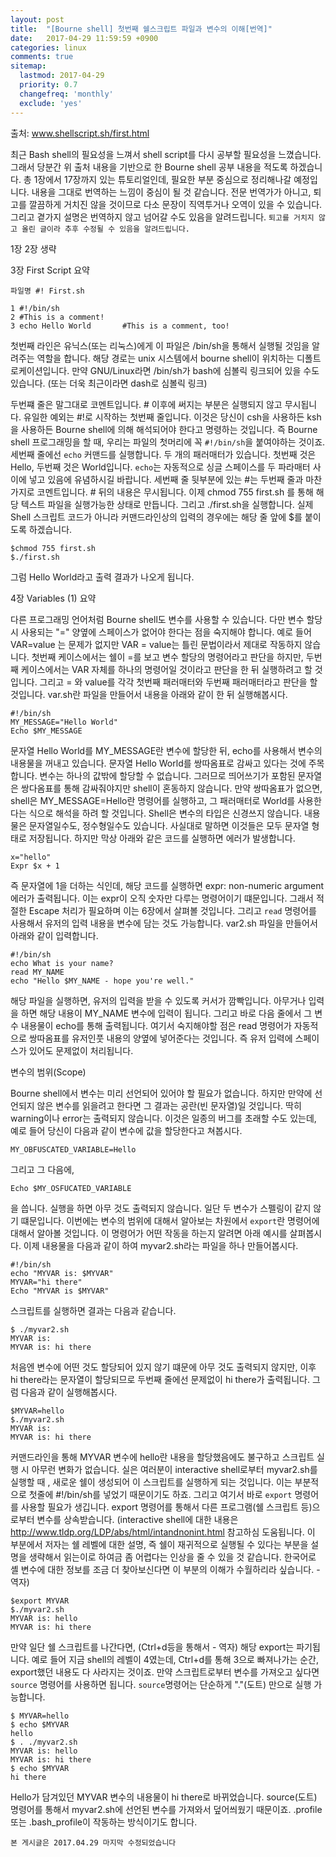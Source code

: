```yaml
---
layout: post
title:  "[Bourne shell] 첫번째 쉘스크립트 파일과 변수의 이해[번역]"
date:   2017-04-29 11:59:59 +0900
categories: linux
comments: true
sitemap:
  lastmod: 2017-04-29
  priority: 0.7
  changefreq: 'monthly'
  exclude: 'yes'
---
```

출처: www.shellscript.sh/first.html

최근 Bash shell의 필요성을 느껴서 shell script를 다시 공부할 필요성을 느꼈습니다. <!--break--> 그래서 당분간 위 출처 내용을 기반으로 한 Bourne shell 공부 내용을 적도록 하겠습니다. 총 1장에서 17장까지 있는 튜토리얼인데, 필요한 부분 중심으로 정리해나갈 예정입니다.  내용을 그대로 번역하는 느낌이 중심이 될 것 같습니다. 전문 번역가가 아니고, 퇴고를 깔끔하게 거치진 않을 것이므로 다소 문장이 직역투거나 오역이 있을 수 있습니다. 그리고 곁가지 설명은 번역하지 않고 넘어갈 수도 있음을 알려드립니다. `퇴고를 거치지 않고 올린 글이라 추후 수정될 수 있음을 알려드립니다.`

1장 2장 생략

3장 First Script 요약

```
파일명 #! First.sh

1 #!/bin/sh
2 #This is a comment!
3 echo Hello World       #This is a comment, too!
```

첫번째 라인은 유닉스(또는 리눅스)에게 이 파일은 /bin/sh을 통해서 실행될 것임을 알려주는 역할을 합니다. 해당 경로는 unix 시스템에서 bourne shell이 위치하는 디폴트 로케이션입니다. 만약 GNU/Linux라면 /bin/sh가 bash에 심볼릭 링크되어 있을 수도 있습니다. (또는 더욱 최근이라면 dash로 심볼릭 링크)

두번쨰 줄은 말그대로 코멘트입니다. # 이후에 써지는 부분은 실행되지 않고 무시됩니다. 유일한 예외는 #!로 시작하는 첫번째 줄입니다. 이것은 당신이 csh을 사용하든 ksh을 사용하든 Bourne shell에 의해 해석되어야 한다고 명령하는 것입니다. 즉 Bourne shell 프로그래밍을 할 때, 우리는 파일의 첫머리에 꼭 `#!/bin/sh`을 붙여야하는 것이죠. 세번째 줄에선 `echo` 커맨드를 실행합니다. 두 개의 패러매터가 있습니다. 첫번째 것은 Hello, 두번째 것은 World입니다. `echo`는 자동적으로 싱글 스페이스를 두 파라매터 사이에 넣고 있음에 유념하시길 바랍니다. 세번째 줄 뒷부분에 있는 #는 두번째 줄과 마찬가지로 코멘트입니다. # 뒤의 내용은 무시됩니다.
이제 chmod 755 first.sh 를 통해 해당 텍스트 파일을 실행가능한 상태로 만듭니다. 그리고 ./first.sh을 실행합니다. 실제 Shell 스크립트 코드가 아니라 커맨드라인상의 입력의 경우에는 해당 줄 앞에 $를 붙이도록 하겠습니다.

```
$chmod 755 first.sh
$./first.sh
```

그럼 Hello World라고 출력 결과가 나오게 됩니다.


4장 Variables (1) 요약

다른 프로그래밍 언어처럼 Bourne shell도 변수를 사용할 수 있습니다. 다만 변수 할당 시 사용되는 "=" 양옆에 스페이스가 없어야 한다는 점을 숙지해야 합니다. 예로 들어 VAR=value 는 문제가 없지만 VAR = value는 틀린 문법이라서 제대로 작동하지 않습니다. 첫번째 케이스에서는 쉘이 =를 보고 변수 할당의 명령어라고 판단을 하지만, 두번째 케이스에서는 VAR 자체를 하나의 명령어일 것이라고 판단을 한 뒤 실행하려고 할 것입니다. 그리고 = 와 value를 각각 첫번째 패러매터와 두번째 패러매터라고 판단을 할 것입니다. var.sh란 파일을 만들어서 내용을 아래와 같이 한 뒤 실행해봅시다.

```
#!/bin/sh
MY_MESSAGE="Hello World"
Echo $MY_MESSAGE
```

문자열 Hello World를 MY_MESSAGE란 변수에 할당한 뒤, echo를 사용해서 변수의 내용물을 꺼내고 있습니다. 문자열 Hello World를 쌍따옴표로 감싸고 있다는 것에 주목합니다. 변수는 하나의 값밖에 할당할 수 없습니다. 그러므로 띄어쓰기가 포함된 문자열은 쌍다옴표를 통해 감싸줘야지만 shell이 혼동하지 않습니다. 만약 쌍따옴표가 없으면, shell은 MY_MESSAGE=Hello란 명령어를 실행하고, 그 패러매터로 World를 사용한다는 식으로 해석을 하려 할 것입니다. Shell은 변수의 타입은 신경쓰지 않습니다. 내용물은 문자열일수도, 정수형일수도 있습니다. 사실대로 말하면 이것들은 모두 문자열 형태로 저장됩니다. 하지만 막상 아래와 같은 코드를 실행하면 에러가 발생합니다.

```
x="hello"
Expr $x + 1
```

즉 문자열에 1을 더하는 식인데, 해당 코드를 실행하면 expr: non-numeric argument 에러가 출력됩니다. 이는 expr이 오직 숫자만 다루는 명령어이기 떄문입니다. 그래서 적절한 Escape 처리가 필요하며 이는 6장에서 살펴볼 것입니다. 그리고 `read` 명령어를 사용해서 유저의 입력 내용을 변수에 담는 것도 가능합니다. var2.sh 파일을 만들어서 아래와 같이 입력합니다.

```
#!/bin/sh
echo What is your name?
read MY_NAME
echo "Hello $MY_NAME - hope you're well."
```

해당 파일을 실행하면, 유저의 입력을 받을 수 있도록 커서가 깜빡입니다. 아무거나 입력을 하면 해당 내용이 MY_NAME 변수에 입력이 됩니다. 그리고 바로 다음 줄에서 그 변수 내용물이 echo를 통해 출력됩니다. 여기서 숙지해야할 점은 read 명령어가 자동적으로 쌍따옴표를 유저인풋 내용의 양옆에 넣어준다는 것입니다. 즉 유저 입력에 스페이스가 있어도 문제없이 처리됩니다.


변수의 범위(Scope)

Bourne shell에서 변수는 미리 선언되어 있어야 할 필요가 없습니다. 하지만 만약에 선언되지 않은 변수를 읽을려고 한다면 그 결과는 공란(빈 문자열)일 것입니다. 딱히 warning이나 error는 출력되지 않습니다. 이것은 일종의 버그를 초래할 수도 있는데, 예로 들어 당신이 다음과 같이 변수에 값을 할당한다고 쳐봅시다.

```
MY_OBFUSCATED_VARIABLE=Hello
```

그리고 그 다음에,

```
Echo $MY_OSFUCATED_VARIABLE
```

을 씁니다. 실행을 하면 아무 것도 출력되지 않습니다. 일단 두 변수가 스펠링이 같지 않기 떄문입니다. 이번에는 변수의 범위에 대해서 알아보는 차원에서 `export`란 명령어에 대해서 알아볼 것입니다. 이 명령어가 어떤 작동을 하는지 알려면 아래 예시를 살펴봅시다. 이제 내용물을 다음과 같이 하여 myvar2.sh라는 파일을 하나 만들어봅시다.

```
#!/bin/sh
echo "MYVAR is: $MYVAR"
MYVAR="hi there"
Echo "MYVAR is $MYVAR"
```

스크립트를 실행하면 결과는 다음과 같습니다.

```
$ ./myvar2.sh
MYVAR is:
MYVAR is: hi there
```

처음엔 변수에 어떤 것도 할당되어 있지 않기 떄문에 아무 것도 출력되지 않지만, 이후 hi there라는 문자열이 할당되므로 두번째 줄에선 문제없이 hi there가 출력됩니다. 그럼 다음과 같이 실행해봅시다.

```
$MYVAR=hello
$./myvar2.sh
MYVAR is:
MYVAR is: hi there
```

커맨드라인을 통해 MYVAR 변수에 hello란 내용을 할당했음에도 불구하고 스크립트 실행 시 아무런 변화가 없습니다. 실은 여러분이 interactive shell로부터 myvar2.sh를 실행할 때 , 새로운 쉘이 생성되어 이 스크립트를 실행하게 되는 것입니다. 이는 부분적으로 첫줄에 #!/bin/sh를 넣었기 때문이기도 하죠. 그리고 여기서 바로 `export` 명령어를 사용할 필요가 생깁니다. export 명령어를 통해서 다른 프로그램(쉘 스크립트 등)으로부터 변수를 상속받습니다. (interactive shell에 대한 내용은 http://www.tldp.org/LDP/abs/html/intandnonint.html 참고하심 도움됩니다. 이 부분에서 저자는 쉘 레벨에 대한 설명, 즉 쉘이 재귀적으로 실행될 수 있다는 부분을 설명을 생략해서 읽는이로 하여금 좀 어렵다는 인상을 줄 수 있을 것 같습니다. 한국어로 셸 변수에 대한 정보를 조금 더 찾아보신다면 이 부분의 이해가 수월하리라 싶습니다. - 역자)

```
$export MYVAR
$./myvar2.sh
MYVAR is: hello
MYVAR is: hi there
```

만약 일단 쉘 스크립트를 나간다면, (Ctrl+d등을 통해서 - 역자) 해당 export는 파기됩니다. 예로 들어 지금 shell의 레벨이 4였는데, Ctrl+d를 통해 3으로 빠져나가는 순간, export했던 내용도 다 사라지는 것이죠.
만약 스크립트로부터 변수를 가져오고 싶다면 `source` 명령어를 사용하면 됩니다. `source`명령어는 단순하게 "."(도트) 만으로 실행 가능합니다.

```
$ MYVAR=hello
$ echo $MYVAR
hello
$ . ./myvar2.sh
MYVAR is: hello
MYVAR is: hi there
$ echo $MYVAR
hi there
```

Hello가 담겨있던 MYVAR 변수의 내용물이 hi there로 바뀌었습니다. source(도트) 명령어를 통해서 myvar2.sh에 선언된 변수를 가져와서 덮어씌웠기 때문이죠. .profile 또는 .bash_profile이 작동하는 방식이기도 합니다.





`본 게시글은 2017.04.29 마지막 수정되었습니다`

